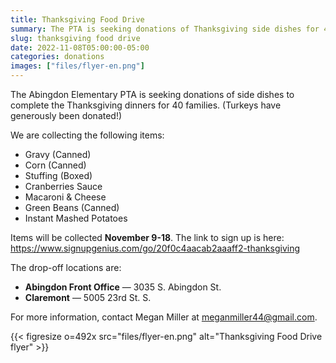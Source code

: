 ```yaml
--- 
title: Thanksgiving Food Drive
summary: The PTA is seeking donations of Thanksgiving side dishes for 40 Abingdon families.
slug: thanksgiving food drive
date: 2022-11-08T05:00:00-05:00
categories: donations
images: ["files/flyer-en.png"]
---
```


The Abingdon Elementary PTA is seeking donations of side dishes to complete the Thanksgiving dinners for 40 families. (Turkeys have generously been donated!)

We are collecting the following items:
- Gravy (Canned)
- Corn (Canned)
- Stuffing (Boxed)
- Cranberries Sauce
- Macaroni & Cheese
- Green Beans (Canned)
- Instant Mashed Potatoes

Items will be collected **November 9-18**. The link to sign up is here: https://www.signupgenius.com/go/20f0c4aacab2aaaff2-thanksgiving

The drop-off locations are:
- **Abingdon Front Office** — 3035 S. Abingdon St.
- **Claremont** — 5005 23rd St. S.

For more information, contact Megan Miller at meganmiller44@gmail.com.

{{< figresize o=492x src="files/flyer-en.png" alt="Thanksgiving Food Drive flyer" >}}